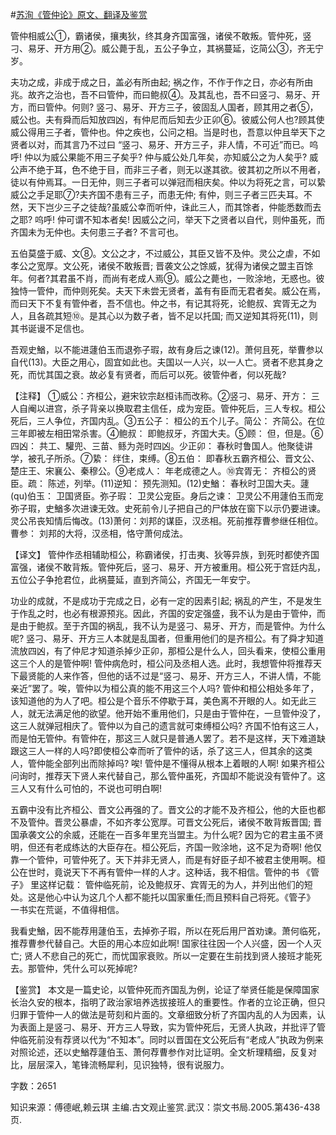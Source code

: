 #[苏洵《管仲论》原文、翻译及鉴赏](https://www.vrrw.net/wx/14168.html)

管仲相威公①，霸诸侯，攘夷狄，终其身齐国富强，诸侯不敢叛。管仲死，竖刁、易牙、开方用②。威公薨于乱，五公子争立，其祸蔓延，讫简公③，齐无宁岁。

夫功之成，非成于成之日，盖必有所由起; 祸之作，不作于作之日，亦必有所由兆。故齐之治也，吾不曰管仲，而曰鲍叔④。及其乱也，吾不曰竖刁、易牙、开方，而曰管仲。何则? 竖刁、易牙、开方三子，彼固乱人国者，顾其用之者⑤，威公也。夫有舜而后知放四凶，有仲尼而后知去少正卯⑥。彼威公何人也?顾其使威公得用三子者，管仲也。仲之疾也，公问之相。当是时也，吾意以仲且举天下之贤者以对，而其言乃不过曰 “竖刁、易牙、开方三子，非人情，不可近”而已。呜呼! 仲以为威公果能不用三子矣乎? 仲与威公处几年矣，亦知威公之为人矣乎? 威公声不绝于耳，色不绝于目，而非三子者，则无以遂其欲。彼其初之所以不用者，徒以有仲焉耳。一日无仲，则三子者可以弹冠而相庆矣。仲以为将死之言，可以絷威公之手足耶⑦?夫齐国不患有三子，而患无仲; 有仲，则三子者三匹夫耳。不然，天下岂少三子之徒哉?虽威公幸而听仲，诛此三人，而其馀者，仲能悉数而去之耶? 呜呼! 仲可谓不知本者矣! 因威公之问，举天下之贤者以自代，则仲虽死，而齐国未为无仲也。夫何患三子者? 不言可也。

五伯莫盛于威、文⑧。文公之才，不过威公，其臣又皆不及仲。灵公之虐，不如孝公之宽厚。文公死，诸侯不敢叛晋; 晋袭文公之馀威，犹得为诸侯之盟主百馀年。何者?其君虽不肖，而尚有老成人焉⑨。威公之薨也，一败涂地，无惑也。彼独恃一管仲，而仲则死矣。夫天下未尝无贤者，盖有有臣而无君者矣。威公在焉，而曰天下不复有管仲者，吾不信也。仲之书，有记其将死，论鲍叔、宾胥无之为人，且各疏其短⑩。是其心以为数子者，皆不足以托国; 而又逆知其将死(11)，则其书诞谩不足信也。

吾观史鰌，以不能进蘧伯玉而退弥子瑕，故有身后之谏(12)。萧何且死，举曹参以自代(13)。大臣之用心，固宜如此也。夫国以一人兴，以一人亡。贤者不悲其身之死，而忧其国之衰。故必复有贤者，而后可以死。彼管仲者，何以死哉?



【注释】 ①威公：齐桓公，避宋钦宗赵桓讳而改称。②竖刁、易牙、开方： 三人自阉以进宫，杀子背亲以换取君主信任，成为宠臣。管仲死后，三人专权。桓公死后，三人争位，齐国内乱。③五公子： 桓公的五个儿子。简公： 齐简公。在位三年即被左相田常杀害。④鲍叔： 即鲍叔牙，齐国大夫。⑤顾： 但，但是。⑥四凶： 共工、驩兜、三苗、鲧为尧时四凶。少正卯： 春秋时鲁国人。他聚徒讲学，被孔子所杀。⑦絷： 绊住，束缚。⑧五伯： 即春秋五霸齐桓公、晋文公、楚庄王、宋襄公、秦穆公。⑨老成人： 年老成德之人。⑩宾胥无： 齐桓公的贤臣。疏： 陈述，列举。(11)逆知： 预先测知。(12)史鰌： 春秋时卫国大夫。蘧 (qu)伯玉： 卫国贤臣。弥子瑕： 卫灵公宠臣。身后之谏： 卫灵公不用蘧伯玉而宠弥子瑕，史鰌多次进谏无效。史死前令儿子把自己的尸体放在窗下以示仍要进谏。灵公吊丧知情后悔改。(13)萧何：刘邦的谋臣，汉丞相。死前推荐曹参继任相位。曹参： 刘邦的大将，汉丞相，恪守萧何成法。

【译文】 管仲作丞相辅助桓公，称霸诸侯，打击夷、狄等异族，到死时都使齐国富强，诸侯不敢背叛。管仲死后，竖刁、易牙、开方被重用。桓公死于宫廷内乱，五位公子争抢君位，此祸蔓延，直到齐简公，齐国无一年安宁。

功业的成就，不是成功于完成之日，必有一定的因素引起; 祸乱的产生，不是发生于作乱之时，也必有根源预兆。因此，齐国的安定强盛，我不认为是由于管仲，而是由于鲍叔。至于齐国的祸乱，我不认为是竖刁、易牙、开方，而是管仲。为什么呢? 竖刁、易牙、开方三人本就是乱国者，但重用他们的是齐桓公。有了舜才知道流放四凶，有了仲尼才知道杀掉少正卯，那桓公是什么人，回头看来，使桓公重用这三个人的是管仲啊! 管仲病危时，桓公问及丞相人选。此时，我想管仲将推荐天下最贤能的人来作答，但他的话不过是“竖刁、易牙、开方三人，不讲人情，不能亲近”罢了。唉，管仲以为桓公真的能不用这三个人吗? 管仲和桓公相处多年了，该知道他的为人了吧。桓公是个音乐不停歇于耳，美色离不开眼的人。如无此三人，就无法满足他的欲望。他开始不重用他们，只是由于管仲在，一旦管仲没了，这三人就弹冠相庆了。管仲以为自己的遗言就可束缚桓公吗? 齐国不怕有这三人，而是怕无管仲。有管仲在，那这三人就只是普通人罢了。若不是这样，天下难道缺跟这三人一样的人吗?即使桓公幸而听了管仲的话，杀了这三人，但其余的这类人，管仲能全部列出而除掉吗? 唉! 管仲是不懂得从根本上着眼的人啊! 如果齐桓公问询时，推荐天下贤人来代替自己，那么管仲虽死，齐国却不能说没有管仲了。这三人又有什么可怕的，不说也可明白啊!

五霸中没有比齐桓公、晋文公再强的了。晋文公的才能不及齐桓公，他的大臣也都不及管仲。晋灵公暴虐，不如齐孝公宽厚。可晋文公死后，诸侯不敢背叛晋国; 晋国承袭文公的余威，还能在一百多年里充当盟主。为什么呢? 因为它的君主虽不贤明，但还有老成练达的大臣存在。桓公死后，齐国一败涂地，这不足为奇啊! 他仅靠一个管仲，可管仲死了。天下并非无贤人，而是有好臣子却不被君主使用啊。桓公在世时，竟说天下不再有管仲一样的人才。这种话，我不相信。管仲的书 《管子》 里这样记载： 管仲临死前，论及鲍叔牙、宾胥无的为人，并列出他们的短处。这是他心中认为这几个人都不能托以国家重任;而且预料自己将死。《管子》 一书实在荒诞，不值得相信。

我看史鰌，因不能荐用蘧伯玉，去掉弥子瑕，所以在死后用尸首劝谏。萧何临死，推荐曹参代替自己。大臣的用心本应如此啊! 国家往往因一个人兴盛，因一个人灭亡; 贤人不悲自己的死亡，而忧国家衰败。所以一定要在生前找到贤人接班才能死去。那管仲，凭什么可以死掉呢?

【鉴赏】 本文是一篇史论，以管仲死而齐国乱为例，论证了举贤任能是保障国家长治久安的根本，指明了政治家培养选拔接班人的重要性。作者的立论正确，但只归罪于管仲一人的做法是苛刻和片面的。文章细致分析了齐国内乱的人为因素，认为表面上是竖刁、易牙、开方三人导致，实为管仲死后，无贤人执政，并批评了管仲临死前没有荐贤以代为“不知本”。同时以晋国在文公死后有“老成人”执政为例来对照论述，还以史鰌荐蘧伯玉、萧何荐曹参作对比证明。全文析理精细，反复对比，层层深入，笔锋流畅犀利，见识独特，很有说服力。

字数：2651

知识来源：傅德岷,赖云琪 主编.古文观止鉴赏.武汉：崇文书局.2005.第436-438页.

